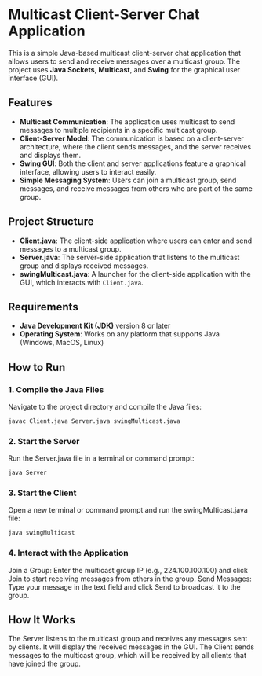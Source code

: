 # Multicast Client-Server Chat Application

This is a simple Java-based multicast client-server chat application that allows users to send and receive messages over a multicast group. The project uses **Java Sockets**, **Multicast**, and **Swing** for the graphical user interface (GUI).

## Features

- **Multicast Communication**: The application uses multicast to send messages to multiple recipients in a specific multicast group.
- **Client-Server Model**: The communication is based on a client-server architecture, where the client sends messages, and the server receives and displays them.
- **Swing GUI**: Both the client and server applications feature a graphical interface, allowing users to interact easily.
- **Simple Messaging System**: Users can join a multicast group, send messages, and receive messages from others who are part of the same group.

## Project Structure

- **Client.java**: The client-side application where users can enter and send messages to a multicast group.
- **Server.java**: The server-side application that listens to the multicast group and displays received messages.
- **swingMulticast.java**: A launcher for the client-side application with the GUI, which interacts with `Client.java`.

## Requirements

- **Java Development Kit (JDK)** version 8 or later
- **Operating System**: Works on any platform that supports Java (Windows, MacOS, Linux)

## How to Run

### 1. Compile the Java Files

Navigate to the project directory and compile the Java files:

```bash
javac Client.java Server.java swingMulticast.java
```

### 2. Start the Server

Run the Server.java file in a terminal or command prompt:

```bash
java Server
```

### 3. Start the Client

Open a new terminal or command prompt and run the swingMulticast.java file:

```bash
java swingMulticast
```

### 4. Interact with the Application

Join a Group: Enter the multicast group IP (e.g., 224.100.100.100) and click Join to start receiving messages from others in the group.
Send Messages: Type your message in the text field and click Send to broadcast it to the group.

## How It Works
The Server listens to the multicast group and receives any messages sent by clients. It will display the received messages in the GUI.
The Client sends messages to the multicast group, which will be received by all clients that have joined the group.


